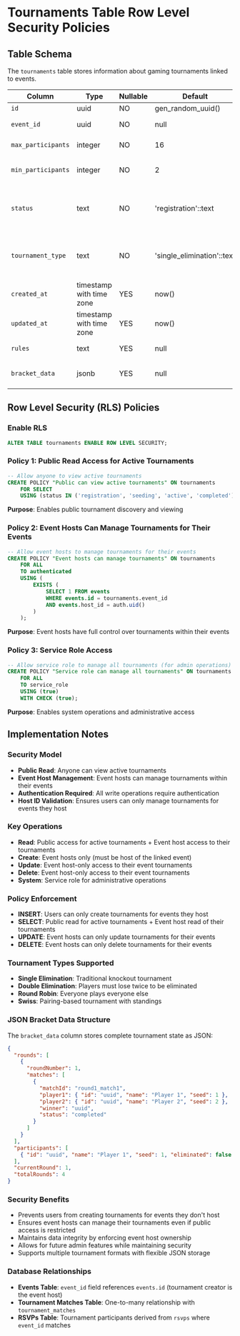 # Tournaments Table Row Level Security Policies

## Table Schema

The `tournaments` table stores information about gaming tournaments linked to events.

| Column | Type | Nullable | Default | Description |
|--------|------|----------|---------|-------------|
| `id` | uuid | NO | gen_random_uuid() | Primary key |
| `event_id` | uuid | NO | null | Foreign key to events table |
| `max_participants` | integer | NO | 16 | Maximum number of participants |
| `min_participants` | integer | NO | 2 | Minimum number of participants required |
| `status` | text | NO | 'registration'::text | Tournament status (registration, seeding, active, completed, cancelled) |
| `tournament_type` | text | NO | 'single_elimination'::text | Tournament format (single_elimination, double_elimination, round_robin, swiss) |
| `created_at` | timestamp with time zone | YES | now() | Record creation time |
| `updated_at` | timestamp with time zone | YES | now() | Record update time |
| `rules` | text | YES | null | Tournament rules and regulations |
| `bracket_data` | jsonb | YES | null | Complete bracket state stored as JSON |

## Row Level Security (RLS) Policies

### Enable RLS
```sql
ALTER TABLE tournaments ENABLE ROW LEVEL SECURITY;
```

### Policy 1: Public Read Access for Active Tournaments
```sql
-- Allow anyone to view active tournaments
CREATE POLICY "Public can view active tournaments" ON tournaments
    FOR SELECT
    USING (status IN ('registration', 'seeding', 'active', 'completed'));
```
**Purpose**: Enables public tournament discovery and viewing

### Policy 2: Event Hosts Can Manage Tournaments for Their Events
```sql
-- Allow event hosts to manage tournaments for their events
CREATE POLICY "Event hosts can manage tournaments" ON tournaments
    FOR ALL
    TO authenticated
    USING (
        EXISTS (
            SELECT 1 FROM events 
            WHERE events.id = tournaments.event_id 
            AND events.host_id = auth.uid()
        )
    );
```
**Purpose**: Event hosts have full control over tournaments within their events

### Policy 3: Service Role Access
```sql
-- Allow service role to manage all tournaments (for admin operations)
CREATE POLICY "Service role can manage all tournaments" ON tournaments
    FOR ALL
    TO service_role
    USING (true)
    WITH CHECK (true);
```
**Purpose**: Enables system operations and administrative access

## Implementation Notes

### Security Model
- **Public Read**: Anyone can view active tournaments
- **Event Host Management**: Event hosts can manage tournaments within their events
- **Authentication Required**: All write operations require authentication
- **Host ID Validation**: Ensures users can only manage tournaments for events they host

### Key Operations
- **Read**: Public access for active tournaments + Event host access to their tournaments
- **Create**: Event hosts only (must be host of the linked event)
- **Update**: Event host-only access to their event tournaments
- **Delete**: Event host-only access to their event tournaments
- **System**: Service role for administrative operations

### Policy Enforcement
- **INSERT**: Users can only create tournaments for events they host
- **SELECT**: Public read for active tournaments + Event host read of their tournaments
- **UPDATE**: Event hosts can only update tournaments for their events
- **DELETE**: Event hosts can only delete tournaments for their events

### Tournament Types Supported
- **Single Elimination**: Traditional knockout tournament
- **Double Elimination**: Players must lose twice to be eliminated
- **Round Robin**: Everyone plays everyone else
- **Swiss**: Pairing-based tournament with standings

### JSON Bracket Data Structure
The `bracket_data` column stores complete tournament state as JSON:
```json
{
  "rounds": [
    {
      "roundNumber": 1,
      "matches": [
        {
          "matchId": "round1_match1",
          "player1": { "id": "uuid", "name": "Player 1", "seed": 1 },
          "player2": { "id": "uuid", "name": "Player 2", "seed": 2 },
          "winner": "uuid",
          "status": "completed"
        }
      ]
    }
  ],
  "participants": [
    { "id": "uuid", "name": "Player 1", "seed": 1, "eliminated": false }
  ],
  "currentRound": 1,
  "totalRounds": 4
}
```

### Security Benefits
- Prevents users from creating tournaments for events they don't host
- Ensures event hosts can manage their tournaments even if public access is restricted
- Maintains data integrity by enforcing event host ownership
- Allows for future admin features while maintaining security
- Supports multiple tournament formats with flexible JSON storage

### Database Relationships
- **Events Table**: `event_id` field references `events.id` (tournament creator is the event host)
- **Tournament Matches Table**: One-to-many relationship with `tournament_matches`
- **RSVPs Table**: Tournament participants derived from `rsvps` where `event_id` matches
